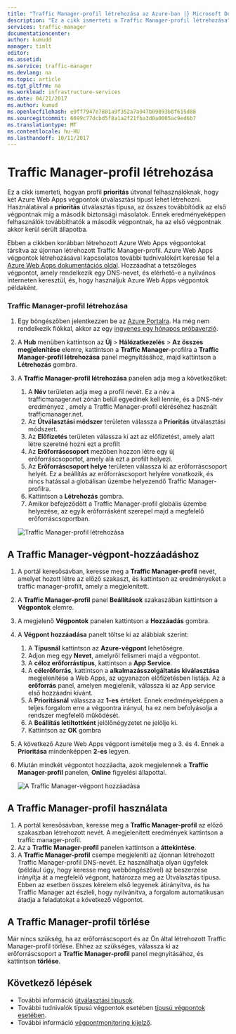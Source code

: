 ```yaml
---
title: "Traffic Manager-profil létrehozása az Azure-ban |} Microsoft Docs"
description: "Ez a cikk ismerteti a Traffic Manager-profil létrehozása"
services: traffic-manager
documentationcenter: 
author: kumudd
manager: timlt
editor: 
ms.assetid: 
ms.service: traffic-manager
ms.devlang: na
ms.topic: article
ms.tgt_pltfrm: na
ms.workload: infrastructure-services
ms.date: 04/21/2017
ms.author: kumud
ms.openlocfilehash: e9ff7947e7801a9f352a7a947b09893b8f615d88
ms.sourcegitcommit: 6699c77dcbd5f8a1a2f21fba3d0a0005ac9ed6b7
ms.translationtype: MT
ms.contentlocale: hu-HU
ms.lasthandoff: 10/11/2017
---
```

# <a name="create-a-traffic-manager-profile"></a>Traffic Manager-profil létrehozása

Ez a cikk ismerteti, hogyan profil **prioritás** útvonal felhasználóknak, hogy két Azure Web Apps végpontok útválasztási típust lehet létrehozni. Használatával a **prioritás** útválasztás típusa, az összes továbbítódik az első végpontnak míg a második biztonsági másolatok. Ennek eredményeképpen felhasználók továbbíthatók a második végpontnak, ha az első végpontnak akkor kerül sérült állapotba.

Ebben a cikkben korábban létrehozott Azure Web Apps végpontokat társítva az újonnan létrehozott Traffic Manager-profil. Azure Web Apps végpontok létrehozásával kapcsolatos további tudnivalókért keresse fel a [Azure Web Apps dokumentációs oldal](https://docs.microsoft.com/azure/app-service/). Hozzáadhat a tetszőleges végpontot, amely rendelkezik egy DNS-nevet, és elérhető-e a nyilvános interneten keresztül, és, hogy használjuk Azure Web Apps végpontok példaként.

### <a name="create-a-traffic-manager-profile"></a>Traffic Manager-profil létrehozása
1. Egy böngészőben jelentkezzen be az [Azure Portalra](http://portal.azure.com). Ha még nem rendelkezik fiókkal, akkor az egy [ingyenes egy hónapos próbaverzió](https://azure.microsoft.com/free/). 
2. A **Hub** menüben kattintson az **Új** > **Hálózatkezelés** > **Az összes megjelenítése** elemre, kattintson a **Traffic Manager**-profilra a **Traffic Manager-profil létrehozása** panel megnyitásához, majd kattintson a **Létrehozás** gombra.
3. A **Traffic Manager-profil létrehozása** panelen adja meg a következőket:
    1. A **Név** területen adja meg a profil nevét. Ez a név a trafficmanager.net zónán belül egyedinek kell lennie, és a DNS-név eredményez <name>, amely a Traffic Manager-profil eléréséhez használt trafficmanager.net.
    2. Az **Útválasztási módszer** területen válassza a **Prioritás** útválasztási módszert.
    3. Az **Előfizetés** területen válassza ki azt az előfizetést, amely alatt létre szeretné hozni ezt a profilt
    4. Az **Erőforráscsoport** mezőben hozzon létre egy új erőforráscsoportot, amely alá ezt a profilt helyezi.
    5. Az **Erőforráscsoport helye** területen válassza ki az erőforráscsoport helyét. Ez a beállítás az erőforráscsoport helyére vonatkozik, és nincs hatással a globálisan üzembe helyezendő Traffic Manager-profilra.
    6. Kattintson a **Létrehozás** gombra.
    7. Amikor befejeződött a Traffic Manager-profil globális üzembe helyezése, az egyik erőforrásként szerepel majd a megfelelő erőforráscsoportban.

    ![Traffic Manager-profil létrehozása](./media/traffic-manager-create-profile/Create-traffic-manager-profile.png)

## <a name="add-traffic-manager-endpoints"></a>A Traffic Manager-végpont-hozzáadáshoz

1. A portál keresősávban, keresse meg a **Traffic Manager-profil** nevét, amelyet hozott létre az előző szakaszt, és kattintson az eredményeket a traffic manager-profilt, amely a megjelenített.
2. A **Traffic Manager-profil** panel **Beállítások** szakaszában kattintson a **Végpontok** elemre.
3. A megjelenő **Végpontok** panelen kattintson a **Hozzáadás** gombra.
4. A **Végpont hozzáadása** panelt töltse ki az alábbiak szerint:
    1. A **Típusnál** kattintson az **Azure-végpont** lehetőségre.
    2. Adjon meg egy **Nevet**, amelyről felismeri majd a végpontot.
    3. A **céloz erőforrástípus**, kattintson a **App Service**.
    4. A **célerőforrás**, kattintson a **alkalmazásszolgáltatás kiválasztása** megjelenítése a Web Apps, az ugyanazon előfizetésben listája. Az a **erőforrás** panel, amelyen megjelenik, válassza ki az App service első hozzáadni kívánt.
    5. A **Prioritásnál** válassza az **1-es** értéket. Ennek eredményeképpen a teljes forgalom erre a végpontra irányul, ha ez nem befolyásolja a rendszer megfelelő működését.
    6. A **Beállítás letiltottként** jelölőnégyzetet ne jelölje ki.
    7. Kattintson az **OK** gombra
5.  A következő Azure Web Apps végpont ismételje meg a 3. és 4. Ennek a **Prioritása** mindenképpen **2-es** legyen.
6.  Miután mindkét végpontot hozzáadta, azok megjelennek a **Traffic Manager-profil** panelen, **Online** figyelési állapottal.

    ![A Traffic Manager-végpont hozzáadása](./media/traffic-manager-create-profile/add-traffic-manager-endpoint.png)

## <a name="use-the-traffic-manager-profile"></a>A Traffic Manager-profil használata
1.  A portál keresősávban, keresse meg a **Traffic Manager-profil** az előző szakaszban létrehozott nevét. A megjelenített eredmények kattintson a traffic manager-profil.
2. Az a **Traffic Manager-profil** panelen kattintson a **áttekintése**.
3. A **Traffic Manager-profil** csempe megjeleníti az újonnan létrehozott Traffic Manager-profil DNS-nevét. Ez használhatja olyan ügyfelek (például úgy, hogy keresse meg webböngészővel) az beszerzése irányítja át a megfelelő végpont, határozza meg az Útválasztás típusa. Ebben az esetben összes kérelem első legyenek átirányítva, és ha Traffic Manager azt észleli, hogy nyilvánítva, a forgalom automatikusan átadja a feladatokat a következő végpontot.

## <a name="delete-the-traffic-manager-profile"></a>A Traffic Manager-profil törlése
Már nincs szükség, ha az erőforráscsoport és az Ön által létrehozott Traffic Manager-profil törlése. Ehhez az szükséges, válassza ki az erőforráscsoport a **Traffic Manager-profil** panel megnyitásához, és kattintson **törlése**.

## <a name="next-steps"></a>Következő lépések

- További információ [útválasztási típusok](traffic-manager-routing-methods.md).
- További tudnivalók típusú végpontok esetében [típusú végpontok esetében](traffic-manager-endpoint-types.md).
- További információ [végpontmonitoring kijelző](traffic-manager-monitoring.md).



